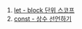 1. [let - block 단위 스코프 ](http://blog.seulgi.kim/2015/07/ecmascript-6-let.html)
1. [const - 상수 선언하기](http://blog.seulgi.kim/2015/07/ecmascript-6-const.html)
